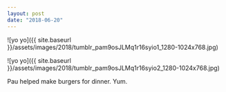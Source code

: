 ```yaml
---
layout: post
date: "2018-06-20"
---
```


![yo yo]({{ site.baseurl }}/assets/images/2018/tumblr_pam9osJLMq1r16syio1_1280-1024x768.jpg)

![yo yo]({{ site.baseurl }}/assets/images/2018/tumblr_pam9osJLMq1r16syio2_1280-1024x768.jpg)

Pau helped make burgers for dinner. Yum.
